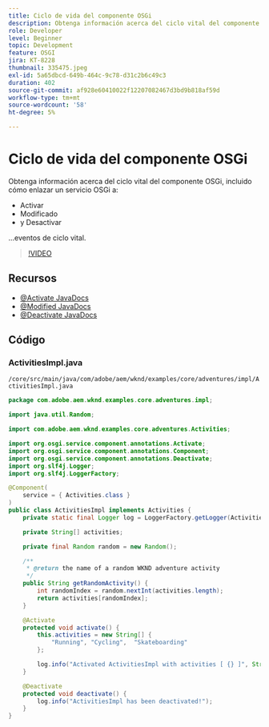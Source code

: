 ```yaml
---
title: Ciclo de vida del componente OSGi
description: Obtenga información acerca del ciclo vital del componente OSGi, incluido cómo enlazar un servicio OSGi a los eventos de ciclo vital de activación, modificación y desactivación.
role: Developer
level: Beginner
topic: Development
feature: OSGI
jira: KT-8228
thumbnail: 335475.jpeg
exl-id: 5a65dbcd-649b-464c-9c78-d31c2b6c49c3
duration: 402
source-git-commit: af928e60410022f12207082467d3bd9b818af59d
workflow-type: tm+mt
source-wordcount: '58'
ht-degree: 5%

---
```


# Ciclo de vida del componente OSGi

Obtenga información acerca del ciclo vital del componente OSGi, incluido cómo enlazar un servicio OSGi a:

+ Activar
+ Modificado
+ y Desactivar

...eventos de ciclo vital.

>[!VIDEO](https://video.tv.adobe.com/v/335475?quality=12&learn=on)

## Recursos

+ [@Activate JavaDocs](https://javadoc.io/static/com.adobe.aem/aem-sdk-api/2021.7.5658.20210723T140305Z-210600/org/osgi/service/component/annotations/Activate.html)
+ [@Modified JavaDocs](https://javadoc.io/static/com.adobe.aem/aem-sdk-api/2021.7.5658.20210723T140305Z-210600/org/osgi/service/component/annotations/Modified.html)
+ [@Deactivate JavaDocs](https://javadoc.io/static/com.adobe.aem/aem-sdk-api/2021.7.5658.20210723T140305Z-210600/org/osgi/service/component/annotations/Deactivate.html)

## Código

### ActivitiesImpl.java

`/core/src/main/java/com/adobe/aem/wknd/examples/core/adventures/impl/ActivitiesImpl.java`

```java
package com.adobe.aem.wknd.examples.core.adventures.impl;

import java.util.Random;

import com.adobe.aem.wknd.examples.core.adventures.Activities;

import org.osgi.service.component.annotations.Activate;
import org.osgi.service.component.annotations.Component;
import org.osgi.service.component.annotations.Deactivate;
import org.slf4j.Logger;
import org.slf4j.LoggerFactory;

@Component(
    service = { Activities.class }
)
public class ActivitiesImpl implements Activities {
    private static final Logger log = LoggerFactory.getLogger(ActivitiesImpl.class);

    private String[] activities;

    private final Random random = new Random();

    /**
     * @return the name of a random WKND adventure activity
     */
    public String getRandomActivity() {
        int randomIndex = random.nextInt(activities.length);
        return activities[randomIndex];
    }    

    @Activate
    protected void activate() {
        this.activities = new String[] { 
            "Running", "Cycling",  "Skateboarding"
        };

        log.info("Activated ActivitiesImpl with activities [ {} ]", String.join(", ", this.activities));
    }

    @Deactivate
    protected void deactivate() {
        log.info("ActivitiesImpl has been deactivated!");
    }
}
```
